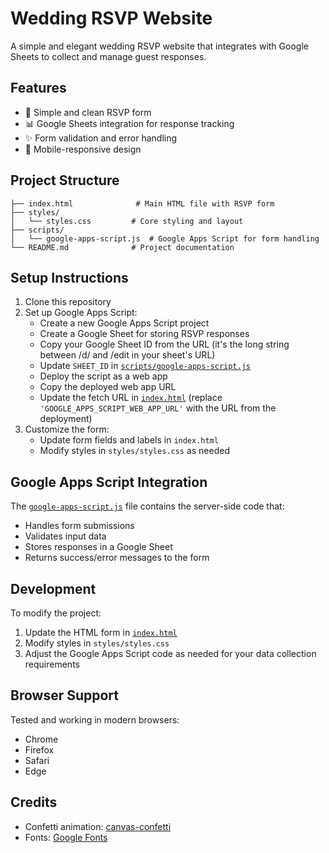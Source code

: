 # Wedding RSVP Website

A simple and elegant wedding RSVP website that integrates with Google Sheets to collect and manage guest responses.

## Features

- 📝 Simple and clean RSVP form
- 📊 Google Sheets integration for response tracking
- ✨ Form validation and error handling
- 📱 Mobile-responsive design

## Project Structure

```
├── index.html              # Main HTML file with RSVP form
├── styles/
│   └── styles.css         # Core styling and layout
├── scripts/
│   └── google-apps-script.js  # Google Apps Script for form handling
└── README.md              # Project documentation
```

## Setup Instructions

1. Clone this repository
2. Set up Google Apps Script:
   - Create a new Google Apps Script project
   - Create a Google Sheet for storing RSVP responses
   - Copy your Google Sheet ID from the URL (it's the long string between /d/ and /edit in your sheet's URL)
   - Update `SHEET_ID` in [`scripts/google-apps-script.js`](scripts/google-apps-script.js#L4)
   - Deploy the script as a web app
   - Copy the deployed web app URL
   - Update the fetch URL in [`index.html`](index.html#L211) (replace `'GOOGLE_APPS_SCRIPT_WEB_APP_URL'` with the URL from the deployment)
3. Customize the form:
   - Update form fields and labels in `index.html`
   - Modify styles in `styles/styles.css` as needed

## Google Apps Script Integration

The [`google-apps-script.js`](scripts/google-apps-script.js) file contains the server-side code that:
- Handles form submissions
- Validates input data
- Stores responses in a Google Sheet
- Returns success/error messages to the form

## Development

To modify the project:
1. Update the HTML form in [`index.html`](index.html)
2. Modify styles in `styles/styles.css`
3. Adjust the Google Apps Script code as needed for your data collection requirements

## Browser Support

Tested and working in modern browsers:
- Chrome
- Firefox
- Safari
- Edge

## Credits

- Confetti animation: [canvas-confetti](https://github.com/catdad/canvas-confetti)
- Fonts: [Google Fonts](https://fonts.google.com/)

